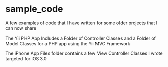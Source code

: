 sample_code
===========

A few examples of code that I have written for some older projects that I can now share

The Yii PHP App Includes a Folder of Controller Classes and a Folder of Model Classes for a PHP app using the Yii MVC Framework

The iPhone App Files folder contains a few View Controller Classes I wrote targeted for iOS 3.0
